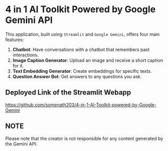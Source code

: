 # 4 in 1 AI Toolkit Powered by Google Gemini API

This application, built using `Streamlit` and `Google Gemini`, offers four main features:

1. **Chatbot**: Have conversations with a chatbot that remembers past interactions.
2. **Image Caption Generator**: Upload an image and receive a short caption for it.
3. **Text Embedding Generator**: Create embeddings for specific texts.
4. **Question Answer Bot**: Get answers to any questions you ask.

## Deployed Link of the Streamlit Webapp

https://github.com/somenath203/4-in-1-AI-Toolkit-powered-by-Google-Gemini

## NOTE

Please note that the creator is not responsible for any content generated by the Gemini API.
